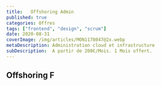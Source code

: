 ```yaml
---
title:   Offshoring Admin
published: true
categories: Offres
tags: ["frontend", "design", "scrum"]
date: 2020-08-31
coverImage: /img/articles/MON1178047@2x.webp
metaDescription: Administration cloud et infrastructure
subDescription:  A partir de 200€/Mois. 1 Mois offert. 
---
```

 
## Offshoring F
